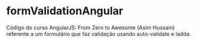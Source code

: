 # formValidationAngular

Código do curso AngularJS: From Zero to Awesome (Asim Hussain) referente a um formulário que faz validação usando auto-validate e ladda.
